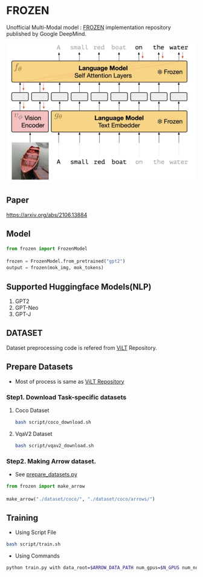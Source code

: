 # FROZEN
Unofficial Multi-Modal model : [FROZEN](https://deepmind.com/research/publications/2021/Multimodal-Few-Shot-Learning-with-Frozen-Language-Models) implementation repository published by Google DeepMind.

![img](res/2000_2000.jpeg)

## Paper
https://arxiv.org/abs/2106.13884

## Model

```python
from frozen import FrozenModel

frozen = FrozenModel.from_pretrained("gpt2")
output = frozen(mok_img, mok_tokens)
```

## Supported Huggingface Models(NLP)
1. GPT2
2. GPT-Neo
3. GPT-J

## DATASET
Dataset preprocessing code is refered from [ViLT](https://github.com/dandelin/ViLT/tree/master/vilt/utils) Repository.

## Prepare Datasets
* Most of process is same as [ViLT Repository](https://github.com/dandelin/ViLT/blob/master/DATA.md)
### Step1. Download Task-specific datasets
1. Coco Dataset
    ```bash
    bash script/coco_download.sh
    ```

2. VqaV2 Dataset
    ```bash
    bash script/vqav2_download.sh
    ```
### Step2. Making Arrow dataset.
* See [prepare_datasets.py](prepare_dataset.py)

```python
from frozen import make_arrow

make_arrow("./dataset/coco/", "./dataset/coco/arrows/")
```

## Training
* Using Script File
```bash
bash script/train.sh
```
* Using Commands
```bash
python train.py with data_root=$ARROW_DATA_PATH num_gpus=$N_GPUS num_nodes=$NUM_NODES $TASK_NAME per_gpu_batchsize=$BATCH_SIZE load_path="$CKPT_PATH"
```
